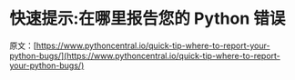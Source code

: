 # 快速提示:在哪里报告您的 Python 错误

原文：[https://www.pythoncentral.io/quick-tip-where-to-report-your-python-bugs/](https://www.pythoncentral.io/quick-tip-where-to-report-your-python-bugs/)